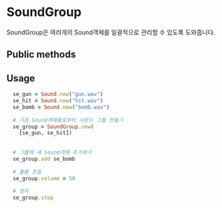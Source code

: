 SoundGroup
=====

SoundGroup은 여러개의 Sound객체를 일괄적으로 관리할 수 있도록 도와줍니다.

Public methods
----

Usage
----
```Ruby
  se_gun = Sound.new("gun.wav")
  se_hit = Sound.new("hit.wav")
  se_bomb = Sound.new("bomb.wav")
  
  # 기존 Sound객체들로부터 사운드 그룹 만들기
  se_group = SoundGroup.new(
    [se_gun, se_hit])
    
    
  # 그룹에 새 Sound객체 추가하기
  se_group.add se_bomb
  
  # 볼륨 조절
  se_group.volume = 50
  
  # 정지
  se_group.stop
```
